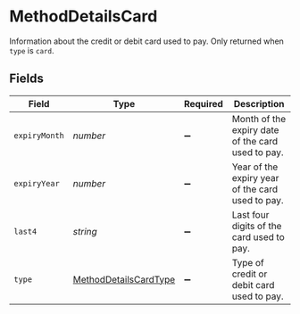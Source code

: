 # MethodDetailsCard

Information about the credit or debit card used to pay. Only returned when `type` is `card`.


## Fields

| Field                                                                 | Type                                                                  | Required                                                              | Description                                                           |
| --------------------------------------------------------------------- | --------------------------------------------------------------------- | --------------------------------------------------------------------- | --------------------------------------------------------------------- |
| `expiryMonth`                                                         | *number*                                                              | :heavy_minus_sign:                                                    | Month of the expiry date of the card used to pay.                     |
| `expiryYear`                                                          | *number*                                                              | :heavy_minus_sign:                                                    | Year of the expiry year of the card used to pay.                      |
| `last4`                                                               | *string*                                                              | :heavy_minus_sign:                                                    | Last four digits of the card used to pay.                             |
| `type`                                                                | [MethodDetailsCardType](../../models/shared/methoddetailscardtype.md) | :heavy_minus_sign:                                                    | Type of credit or debit card used to pay.                             |